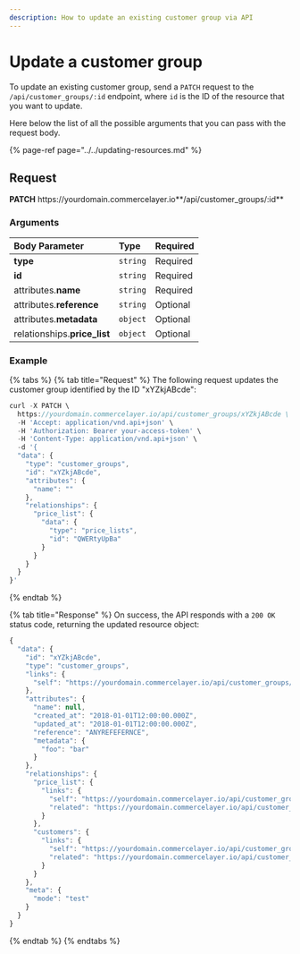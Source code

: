 ```yaml
---
description: How to update an existing customer group via API
---
```


# Update a customer group

To update an existing customer group, send a `PATCH` request to the `/api/customer_groups/:id` endpoint, where `id` is the ID of the resource that you want to update.

Here below the list of all the possible arguments that you can pass with the request body.

{% page-ref page="../../updating-resources.md" %}

## Request

**PATCH** https://<i></i>yourdomain.commercelayer.io**/api/customer_groups/:id**

### Arguments

| Body Parameter | Type | Required |
| :--- | :--- | :--- |
| **type** | `string` | Required |
| **id** | `string` | Required |
| attributes.**name** | `string` | Required |
| attributes.**reference** | `string` | Optional |
| attributes.**metadata** | `object` | Optional |
| relationships.**price_list** | `object` | Optional |

### Example

{% tabs %}
{% tab title="Request" %}
The following request updates the customer group identified by the ID "xYZkjABcde":

```javascript
curl -X PATCH \
  https://yourdomain.commercelayer.io/api/customer_groups/xYZkjABcde \
  -H 'Accept: application/vnd.api+json' \
  -H 'Authorization: Bearer your-access-token' \
  -H 'Content-Type: application/vnd.api+json' \
  -d '{
  "data": {
    "type": "customer_groups",
    "id": "xYZkjABcde",
    "attributes": {
      "name": ""
    },
    "relationships": {
      "price_list": {
        "data": {
          "type": "price_lists",
          "id": "QWERtyUpBa"
        }
      }
    }
  }
}'
```
{% endtab %}

{% tab title="Response" %}
On success, the API responds with a `200 OK` status code, returning the updated resource object:

```javascript
{
  "data": {
    "id": "xYZkjABcde",
    "type": "customer_groups",
    "links": {
      "self": "https://yourdomain.commercelayer.io/api/customer_groups/xYZkjABcde"
    },
    "attributes": {
      "name": null,
      "created_at": "2018-01-01T12:00:00.000Z",
      "updated_at": "2018-01-01T12:00:00.000Z",
      "reference": "ANYREFEFERNCE",
      "metadata": {
        "foo": "bar"
      }
    },
    "relationships": {
      "price_list": {
        "links": {
          "self": "https://yourdomain.commercelayer.io/api/customer_groups/xYZkjABcde/relationships/price_list",
          "related": "https://yourdomain.commercelayer.io/api/customer_groups/xYZkjABcde/price_list"
        }
      },
      "customers": {
        "links": {
          "self": "https://yourdomain.commercelayer.io/api/customer_groups/xYZkjABcde/relationships/customers",
          "related": "https://yourdomain.commercelayer.io/api/customer_groups/xYZkjABcde/customers"
        }
      }
    },
    "meta": {
      "mode": "test"
    }
  }
}
```
{% endtab %}
{% endtabs %}
